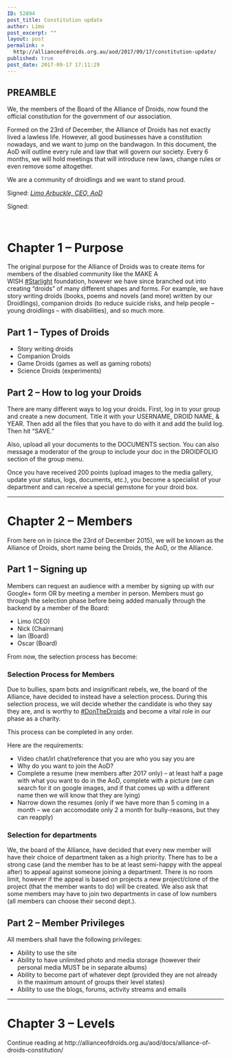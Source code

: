 ```yaml
---
ID: 52894
post_title: Constitution update
author: Limo
post_excerpt: ""
layout: post
permalink: >
  http://allianceofdroids.org.au/aod/2017/09/17/constitution-update/
published: true
post_date: 2017-09-17 17:11:29
---
```

<h2>PREAMBLE</h2>
We, the members of the Board of the Alliance of Droids, now found the official constitution for the government of our association.

Formed on the 23rd of December, the Alliance of Droids has not exactly lived a lawless life. However, all good businesses have a constitution nowadays, and we want to jump on the bandwagon. In this document, the AoD will outline every rule and law that will govern our society. Every 6 months, we will hold meetings that will introduce new laws, change rules or even remove some altogether.

We are a community of droidlings and we want to stand proud.

Signed: <a href="http://allianceofdroids.org.au/aod/droidlings/droidologyiris"><em>Limo Arbuckle, CEO, AoD</em></a>

Signed:

&nbsp;
<h1>Chapter 1 – Purpose</h1>
The original purpose for the Alliance of Droids was to create items for members of the disabled community like the MAKE A WISH <a title="Starlight" href="https://twitter.com/hashtag/Starlight/">#Starlight</a> foundation, however we have since branched out into creating “droids” of many different shapes and forms. For example, we have story writing droids (books, poems and novels (and more) written by our Droidlings), companion droids (to reduce suicide risks, and help people – young droidlings – with disabilities), and so much more.
<h2>Part 1 – Types of Droids</h2>
<ul>
 	<li>Story writing droids</li>
 	<li>Companion Droids</li>
 	<li>Game Droids (games as well as gaming robots)</li>
 	<li>Science Droids (experiments)</li>
</ul>
<h2>Part 2 – How to log your Droids</h2>
There are many different ways to log your droids. First, log in to your group and create a new document. Title it with your USERNAME, DROID NAME, &amp; YEAR. Then add all the files that you have to do with it and add the build log. Then hit “SAVE.”

Also, upload all your documents to the DOCUMENTS section. You can also message a moderator of the group to include your doc in the DROIDFOLIO section of the group menu.

Once you have received 200 points (upload images to the media gallery, update your status, logs, documents, etc.), you become a specialist of your department and can receive a special gemstone for your droid box.

<hr />

<h1>Chapter 2 – Members</h1>
From here on in (since the 23rd of December 2015), we will be known as the Alliance of Droids, short name being the Droids, the AoD, or the Alliance.
<h2>Part 1 – Signing up</h2>
Members can request an audience with a member by signing up with our Google+ form OR by meeting a member in person. Members must go through the selection phase before being added manually through the backend by a member of the Board:
<ul>
 	<li>Limo (CEO)</li>
 	<li>Nick (Chairman)</li>
 	<li>Ian (Board)</li>
 	<li>Oscar (Board)</li>
</ul>
From now, the selection process has become:
<h3>Selection Process for Members</h3>
Due to bullies, spam bots and insignificant rebels, we, the board of the Alliance, have decided to instead have a selection process. During this selection process, we will decide whether the candidate is who they say they are, and is worthy to <a title="DonTheDroids" href="https://twitter.com/hashtag/DonTheDroids/">#DonTheDroids</a> and become a vital role in our phase as a charity.

This process can be completed in any order.

Here are the requirements:
<ul>
 	<li>Video chat/irl chat/reference that you are who you say you are</li>
 	<li>Why do you want to join the AoD?</li>
 	<li>Complete a resume (new members after 2017 only) – at least half a page with what you want to do in the AoD, complete with a picture (we can search for it on google images, and if that comes up with a different name then we will know that they are lying)</li>
 	<li>Narrow down the resumes (only if we have more than 5 coming in a month – we can accomodate only 2 a month for bully-reasons, but they can reapply)</li>
</ul>
<h3>Selection for departments</h3>
We, the board of the Alliance, have decided that every new member will have their choice of department taken as a high priority. There has to be a strong case (and the member has to be at least semi-happy with the appeal after) to appeal against someone joining a department. There is no room limit, however if the appeal is based on projects a new project/clone of the project (that the member wants to do) will be created. We also ask that some members may have to join two departments in case of low numbers (all members can choose their second dept.).
<h2>Part 2 – Member Privileges</h2>
All members shall have the following privileges:
<ul>
 	<li>Ability to use the site</li>
 	<li>Ability to have unlimited photo and media storage (however their personal media MUST be in separate albums)</li>
 	<li>Ability to become part of whatever dept (provided they are not already in the maximum amount of groups their level states)</li>
 	<li>Ability to use the blogs, forums, activity streams and emails</li>
</ul>

<hr />

<h1>Chapter 3 – Levels</h1>
Continue reading at http://allianceofdroids.org.au/aod/docs/alliance-of-droids-constitution/